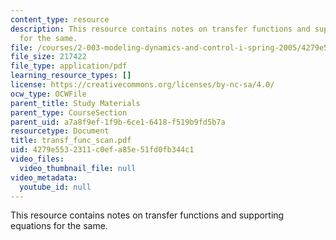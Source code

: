 ```yaml
---
content_type: resource
description: This resource contains notes on transfer functions and supporting equations
  for the same.
file: /courses/2-003-modeling-dynamics-and-control-i-spring-2005/4279e5532311c0efa85e51fd0fb344c1_transf_func_scan.pdf
file_size: 217422
file_type: application/pdf
learning_resource_types: []
license: https://creativecommons.org/licenses/by-nc-sa/4.0/
ocw_type: OCWFile
parent_title: Study Materials
parent_type: CourseSection
parent_uid: a7a8f9ef-1f9b-6ce1-6418-f519b9fd5b7a
resourcetype: Document
title: transf_func_scan.pdf
uid: 4279e553-2311-c0ef-a85e-51fd0fb344c1
video_files:
  video_thumbnail_file: null
video_metadata:
  youtube_id: null
---
```

This resource contains notes on transfer functions and supporting equations for the same.